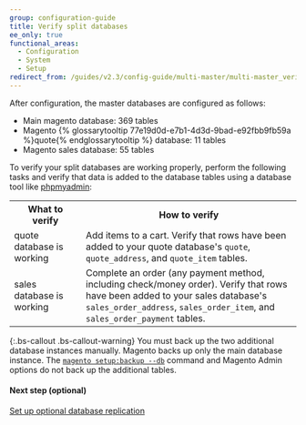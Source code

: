 ```yaml
---
group: configuration-guide
title: Verify split databases
ee_only: true
functional_areas:
  - Configuration
  - System
  - Setup
redirect_from: /guides/v2.3/config-guide/multi-master/multi-master_verify.html
---
```


After configuration, the master databases are configured as follows:

* Main magento database: 369 tables
* Magento {% glossarytooltip 77e19d0d-e7b1-4d3d-9bad-e92fbb9fb59a %}quote{% endglossarytooltip %} database: 11 tables
* Magento sales database: 55 tables

To verify your split databases are working properly, perform the following tasks and verify that data is added to the database tables using a database tool like [phpmyadmin]({{page.baseurl}}/install/getting-started/optional-software.html#install-optional-phpmyadmin):

<table>
  <tbody>
  	<col width="25%" />
  	<col width="75%" />
  	<tr>
  		<th>What to verify</th>
  		<th>How to verify</th>
  	</tr>
  <tr>
  	<td>quote database is working</td>
  	<td>Add items to a cart. Verify that rows have been added to your quote database's <code>quote</code>, <code>quote_address</code>, and <code>quote_item</code> tables.</td>
  </tr>
  <tr>
  	<td>sales database is working</td>
  	<td>Complete an order (any payment method, including check/money order). Verify that rows have been added to your sales database's <code>sales_order_address</code>, <code>sales_order_item</code>, and <code>sales_order_payment</code> tables.</td>
  </tr>
  </tbody>
</table>

{:.bs-callout .bs-callout-warning}
You must back up the two additional database instances manually. Magento backs up only the main database instance. The [`magento setup:backup --db`]({{page.baseurl}}/install/command-line/backup.html) command and Magento Admin options do not back up the additional tables.

#### Next step (optional)

[Set up optional database replication]({{page.baseurl}}/configure/database/setup-replication.html)

